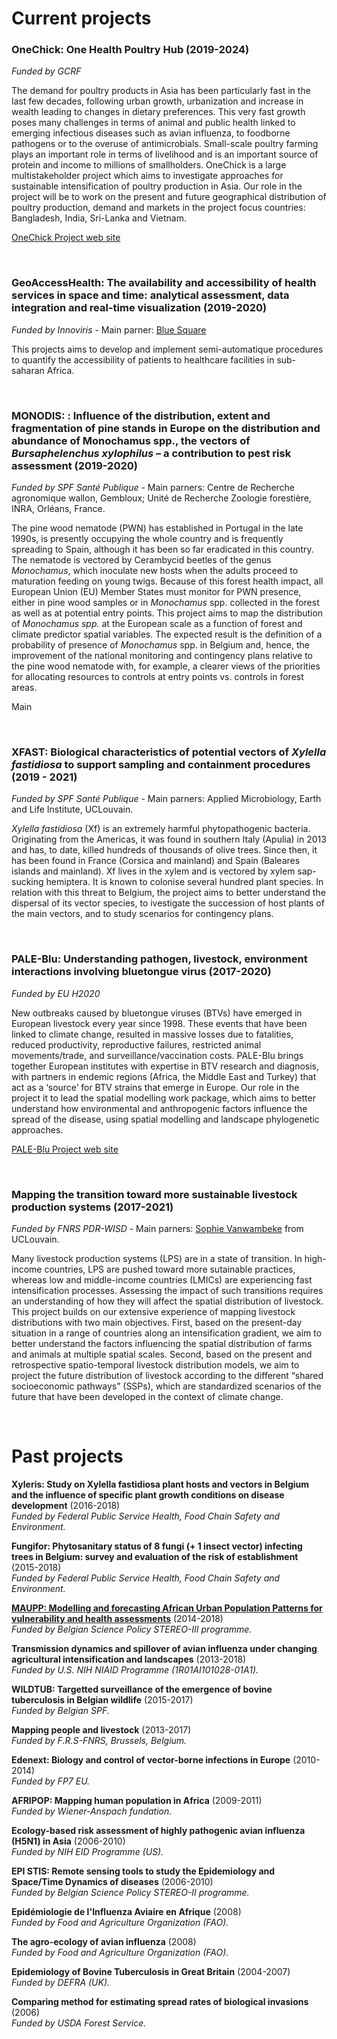 # Current projects  

### OneChick: One Health Poultry Hub (2019-2024)  
*Funded by GCRF*  

The demand for poultry products in Asia has been particularly fast in the last few decades, following urban growth, urbanization and increase in wealth leading to changes in dietary preferences. This very fast growth poses many challenges in terms of animal and public health linked to emerging infectious diseases such as avian influenza, to foodborne pathogens or to the overuse of antimicrobials. Small-scale poultry farming plays an important role in terms of livelihood and is an important source of protein and income to millions of smallholders. OneChick is a large multistakeholder project which aims to investigate approaches for sustainable intensification of poultry production in Asia. Our role in the project will be to work on the present and future geographical distribution of poultry production, demand and markets in the project focus countries: Bangladesh, India, Sri-Lanka and Vietnam. 

[OneChick Project web site](http://onehealthpoultry.org)

<br>

### GeoAccessHealth: The availability and accessibility of health services in space and time: analytical assessment, data integration and real-time visualization (2019-2020)  
*Funded by Innoviris* - Main parner: [Blue Square](https://bluesquarehub.com/)

This projects aims to develop and implement semi-automatique procedures to quantify the accessibility of patients to healthcare facilities in sub-saharan Africa.
  
<br> 

### MONODIS: : Influence of the distribution, extent and fragmentation of pine stands in Europe on the distribution and abundance of Monochamus spp., the vectors of *Bursaphelenchus xylophilus* – a contribution to pest risk assessment (2019-2020)  
*Funded by SPF Santé Publique* - Main parners: Centre de Recherche agronomique wallon, Gembloux; Unité de Recherche Zoologie forestière, INRA, Orléans, France.

The pine wood nematode (PWN) has established in Portugal in the late 1990s, is presently occupying the whole country and is frequently spreading to Spain, although it has been so far eradicated in this country. The nematode is vectored by Cerambycid beetles of the genus *Monochamus*, which inoculate new hosts when the adults proceed to maturation feeding on young twigs. Because of this forest health impact, all European Union (EU) Member States must monitor for PWN presence, either in pine wood samples or in *Monochamus* spp.  collected in the forest as well as at potential entry points. This project aims to map the distribution of *Monochamus spp.* at the European scale as a function of forest and climate predictor spatial variables. The expected result is the definition of a probability of presence of *Monochamus* spp. in Belgium and, hence, the improvement of the national monitoring and contingency plans relative to the pine wood nematode with, for example, a clearer views of the priorities for allocating resources to controls at entry points vs. controls in forest areas.

Main 
  
<br>  

### XFAST: Biological characteristics of potential vectors of *Xylella fastidiosa* to support sampling and containment procedures (2019 - 2021)  
*Funded by SPF Santé Publique* - Main parners: Applied Microbiology, Earth and Life Institute, UCLouvain.

*Xylella fastidiosa* (Xf) is an extremely harmful phytopathogenic bacteria. Originating from the Americas, it was found in southern Italy (Apulia) in 2013 and has, to date, killed hundreds of thousands of olive trees. Since then, it has been found in France (Corsica and mainland) and Spain (Baleares islands and mainland). Xf lives in the xylem and is vectored by xylem sap-sucking hemiptera. It is known to colonise several hundred plant species. In relation with this threat to Belgium, the project aims to better understand the dispersal of its vector species, to ivestigate the succession of host plants of the main vectors, and to study scenarios for contingency plans. 
 
<br>  


### PALE-Blu: Understanding pathogen, livestock, environment interactions involving bluetongue virus (2017-2020)
*Funded by EU H2020*

New outbreaks caused by bluetongue viruses (BTVs) have emerged in European livestock every year since 1998. These events that have been linked to climate change, resulted in massive losses due to fatalities, reduced productivity, reproductive failures, restricted animal movements/trade, and surveillance/vaccination costs. PALE-Blu brings together European institutes with expertise in BTV research and diagnosis, with partners in endemic regions (Africa, the Middle East and Turkey) that act as a ‘source’ for BTV strains that emerge in Europe. Our role in the project it to lead the spatial modelling work package, which aims to better understand how environmental and anthropogenic factors influence the spread of the disease, using spatial modelling and landscape phylogenetic approaches.

[PALE-Blu Project web site](https://www.paleblu.eu)  

<br>


### Mapping the transition toward more sustainable livestock production systems (2017-2021)
*Funded by FNRS PDR-WISD* - Main parners: [Sophie Vanwambeke](http://www.elic.ucl.ac.be/modx/elic/index.php?id=108) from UCLouvain.

Many livestock production systems (LPS) are in a state of transition. In high-income countries, LPS are pushed toward more sutainable practices, whereas low and middle-income countries (LMICs) are experiencing fast intensification processes. Assessing the impact of such transitions requires an understanding of how they will affect the spatial distribution of livestock. This project builds on our extensive experience of mapping livestock distributions with two main objectives. First, based on the present-day situation in a range of countries along an intensification gradient, we aim to better understand the factors influencing the spatial distribution of farms and animals at multiple spatial scales. Second, based on the present and retrospective spatio-temporal livestock distribution models, we aim to project the future distribution of livestock according to the different “shared socioeconomic pathways” (SSPs), which are standardized scenarios of the future that have been developed in the context of climate change.   

<br>

# Past projects  

**Xyleris: Study on Xylella fastidiosa plant hosts and vectors in Belgium and the influence of specific plant growth conditions on disease development** (2016-2018)  
*Funded by Federal Public Service Health, Food Chain Safety and Environment.*

**Fungifor: Phytosanitary status of 8 fungi (+ 1 insect vector) infecting trees in Belgium: survey and evaluation of the risk of establishment** (2015-2018)  
*Funded by Federal Public Service Health, Food Chain Safety and Environment.*

[**MAUPP: Modelling and forecasting African Urban Population Patterns for vulnerability and health assessments**](http://maupp.ulb.ac.be/) (2014-2018)  
*Funded by Belgian Science Policy STEREO-III programme.*

**Transmission dynamics and spillover of avian influenza under changing agricultural intensification and landscapes** (2013-2018)  
*Funded by U.S. NIH NIAID Programme (1R01AI101028-01A1).*

**WILDTUB: Targetted surveillance of the emergence of bovine tuberculosis in Belgian wildlife** (2015-2017)  
*Funded by Belgian SPF.*

**Mapping people and livestock** (2013-2017)  
*Funded by F.R.S-FNRS, Brussels, Belgium.*

**Edenext: Biology and control of vector-borne infections in Europe** (2010-2014)  
*Funded by FP7 EU.*

**AFRIPOP: Mapping human population in Africa** (2009-2011)  
*Funded by Wiener-Anspach fundation.*

**Ecology-based risk assessment of highly pathogenic avian influenza (H5N1) in Asia** (2006-2010)  
*Funded by NIH EID Programme (US).*

**EPI STIS: Remote sensing tools to study the Epidemiology and Space/Time Dynamics of diseases** (2006-2010)  
*Funded by Belgian Science Policy STEREO-II programme.*

**Epidémiologie de l'Influenza Aviaire en Afrique** (2008)  
*Funded by Food and Agriculture Organization (FAO).*

**The agro-ecology of avian influenza** (2008)  
*Funded by Food and Agriculture Organization (FAO).*

**Epidemiology of Bovine Tuberculosis in Great Britain** (2004-2007)  
*Funded by DEFRA (UK).*

**Comparing method for estimating spread rates of biological invasions** (2006)  
*Funded by USDA Forest Service.*
